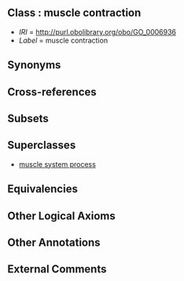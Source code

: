 
## Class : muscle contraction

 * *IRI* = http://purl.obolibrary.org/obo/GO_0006936
 * *Label* = muscle contraction

## Synonyms


## Cross-references


## Subsets


## Superclasses

 * [muscle system process](../../GO/12/GO_0003012.md)

## Equivalencies


## Other Logical Axioms


## Other Annotations


## External Comments

